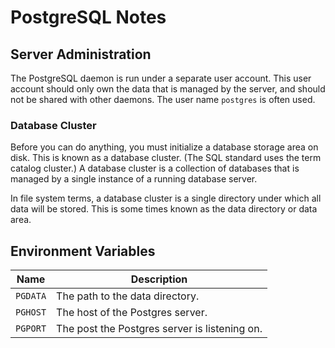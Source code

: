 # PostgreSQL Notes


## Server Administration

The PostgreSQL daemon is run under a separate user account. This user account should only own the data that is managed by the server, and should not be shared with other daemons. The user name `postgres` is often used.

### Database Cluster

Before you can do anything, you must initialize a database storage area on disk. This is known as a database cluster. (The SQL standard uses the term catalog cluster.) A database cluster is a collection of databases that is managed by a single instance of a running database server.

In file system terms, a database cluster is a single directory under which all data will be stored. This is some times known as the data directory or data area.


## Environment Variables

| Name     | Description |
| -------- | ----------- |
| `PGDATA` | The path to the data directory. |
| `PGHOST` | The host of the Postgres server. |
| `PGPORT` | The post the Postgres server is listening on. |
